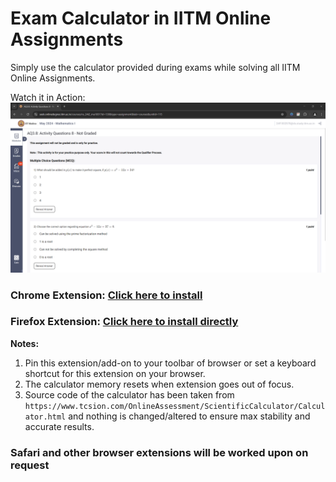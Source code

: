 # Exam Calculator in IITM Online Assignments

Simply use the calculator provided during exams while solving all IITM Online Assignments.

Watch it in Action:
![Watch it in action](https://github.com/rawfiul/exam_calc/blob/main/readme_assets/In_Action.gif)

### Chrome Extension: [Click here to install](https://chromewebstore.google.com/detail/exam-calculator-iitm-assi/cjccknhmopklejappbagigomolknaefi)

### Firefox Extension: [Click here to install directly](https://exam-calc.pages.dev/firefox_extension/exam_calc.xpi)

**Notes:**
1. Pin this extension/add-on to your toolbar of browser or set a keyboard shortcut for this extension on your browser.
2. The calculator memory resets when extension goes out of focus.
3. Source code of the calculator has been taken from ```https://www.tcsion.com/OnlineAssessment/ScientificCalculator/Calculator.html``` and nothing is changed/altered to ensure max stability and accurate results.


### Safari and other browser extensions will be worked upon on request